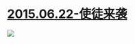  # [2015.06.22-使徒来袭](https://www.bilibili.com/topic/725.html)
![](https://bilicoverimg.github.io/2015/2015.06.22-使徒来袭.jpg)
